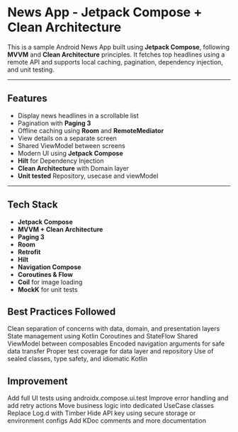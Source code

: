 # News App - Jetpack Compose + Clean Architecture

This is a sample Android News App built using **Jetpack Compose**, following **MVVM** and **Clean Architecture** principles. It fetches top headlines using a remote API and supports local caching, pagination, dependency injection, and unit testing.

---

## Features

- Display news headlines in a scrollable list
- Pagination with **Paging 3**
- Offline caching using **Room** and **RemoteMediator**
- View details on a separate screen
- Shared ViewModel between screens
- Modern UI using **Jetpack Compose**
- **Hilt** for Dependency Injection
- **Clean Architecture** with Domain layer
- **Unit tested** Repository, usecase and viewModel

---

## Tech Stack

- **Jetpack Compose**
- **MVVM + Clean Architecture**
- **Paging 3**
- **Room**
- **Retrofit**
- **Hilt**
- **Navigation Compose**
- **Coroutines & Flow**
- **Coil** for image loading
- **MockK** for unit tests


## Best Practices Followed

Clean separation of concerns with data, domain, and presentation layers
State management using Kotlin Coroutines and StateFlow
Shared ViewModel between composables
Encoded navigation arguments for safe data transfer
Proper test coverage for data layer and repository
Use of sealed classes, type safety, and idiomatic Kotlin

## Improvement

Add full UI tests using androidx.compose.ui.test
Improve error handling and add retry actions
Move business logic into dedicated UseCase classes
Replace Log.d with Timber
Hide API key using secure storage or environment configs
Add KDoc comments and more documentation



